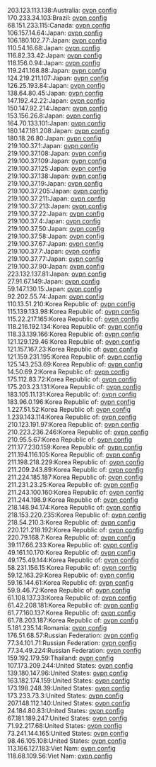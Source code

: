 203.123.113.138:Australia: [ovpn config](vpn/203_123_113_138.ovpn)  
170.233.34.103:Brazil: [ovpn config](vpn/170_233_34_103.ovpn)  
68.151.233.115:Canada: [ovpn config](vpn/68_151_233_115.ovpn)  
106.157.14.64:Japan: [ovpn config](vpn/106_157_14_64.ovpn)  
106.180.102.77:Japan: [ovpn config](vpn/106_180_102_77.ovpn)  
110.54.16.68:Japan: [ovpn config](vpn/110_54_16_68.ovpn)  
116.82.33.42:Japan: [ovpn config](vpn/116_82_33_42.ovpn)  
118.156.0.94:Japan: [ovpn config](vpn/118_156_0_94.ovpn)  
119.241.168.88:Japan: [ovpn config](vpn/119_241_168_88.ovpn)  
124.219.211.107:Japan: [ovpn config](vpn/124_219_211_107.ovpn)  
126.25.193.84:Japan: [ovpn config](vpn/126_25_193_84.ovpn)  
138.64.80.45:Japan: [ovpn config](vpn/138_64_80_45.ovpn)  
147.192.42.22:Japan: [ovpn config](vpn/147_192_42_22.ovpn)  
150.147.92.214:Japan: [ovpn config](vpn/150_147_92_214.ovpn)  
153.156.26.8:Japan: [ovpn config](vpn/153_156_26_8.ovpn)  
164.70.133.101:Japan: [ovpn config](vpn/164_70_133_101.ovpn)  
180.147.181.208:Japan: [ovpn config](vpn/180_147_181_208.ovpn)  
180.18.26.80:Japan: [ovpn config](vpn/180_18_26_80.ovpn)  
219.100.37.1:Japan: [ovpn config](vpn/219_100_37_1.ovpn)  
219.100.37.108:Japan: [ovpn config](vpn/219_100_37_108.ovpn)  
219.100.37.109:Japan: [ovpn config](vpn/219_100_37_109.ovpn)  
219.100.37.125:Japan: [ovpn config](vpn/219_100_37_125.ovpn)  
219.100.37.138:Japan: [ovpn config](vpn/219_100_37_138.ovpn)  
219.100.37.19:Japan: [ovpn config](vpn/219_100_37_19.ovpn)  
219.100.37.205:Japan: [ovpn config](vpn/219_100_37_205.ovpn)  
219.100.37.211:Japan: [ovpn config](vpn/219_100_37_211.ovpn)  
219.100.37.213:Japan: [ovpn config](vpn/219_100_37_213.ovpn)  
219.100.37.22:Japan: [ovpn config](vpn/219_100_37_22.ovpn)  
219.100.37.4:Japan: [ovpn config](vpn/219_100_37_4.ovpn)  
219.100.37.50:Japan: [ovpn config](vpn/219_100_37_50.ovpn)  
219.100.37.58:Japan: [ovpn config](vpn/219_100_37_58.ovpn)  
219.100.37.67:Japan: [ovpn config](vpn/219_100_37_67.ovpn)  
219.100.37.7:Japan: [ovpn config](vpn/219_100_37_7.ovpn)  
219.100.37.77:Japan: [ovpn config](vpn/219_100_37_77.ovpn)  
219.100.37.90:Japan: [ovpn config](vpn/219_100_37_90.ovpn)  
223.132.137.81:Japan: [ovpn config](vpn/223_132_137_81.ovpn)  
27.91.67.149:Japan: [ovpn config](vpn/27_91_67_149.ovpn)  
59.147.130.15:Japan: [ovpn config](vpn/59_147_130_15.ovpn)  
92.202.55.74:Japan: [ovpn config](vpn/92_202_55_74.ovpn)  
110.13.51.210:Korea Republic of: [ovpn config](vpn/110_13_51_210.ovpn)  
115.139.133.98:Korea Republic of: [ovpn config](vpn/115_139_133_98.ovpn)  
115.22.217.165:Korea Republic of: [ovpn config](vpn/115_22_217_165.ovpn)  
118.216.192.134:Korea Republic of: [ovpn config](vpn/118_216_192_134.ovpn)  
118.33.139.166:Korea Republic of: [ovpn config](vpn/118_33_139_166.ovpn)  
121.129.129.46:Korea Republic of: [ovpn config](vpn/121_129_129_46.ovpn)  
121.157.167.23:Korea Republic of: [ovpn config](vpn/121_157_167_23.ovpn)  
121.159.231.195:Korea Republic of: [ovpn config](vpn/121_159_231_195.ovpn)  
125.143.253.69:Korea Republic of: [ovpn config](vpn/125_143_253_69.ovpn)  
14.50.69.2:Korea Republic of: [ovpn config](vpn/14_50_69_2.ovpn)  
175.112.83.72:Korea Republic of: [ovpn config](vpn/175_112_83_72.ovpn)  
175.203.23.131:Korea Republic of: [ovpn config](vpn/175_203_23_131.ovpn)  
183.105.11.131:Korea Republic of: [ovpn config](vpn/183_105_11_131.ovpn)  
183.96.0.196:Korea Republic of: [ovpn config](vpn/183_96_0_196.ovpn)  
1.227.51.52:Korea Republic of: [ovpn config](vpn/1_227_51_52.ovpn)  
1.239.143.114:Korea Republic of: [ovpn config](vpn/1_239_143_114.ovpn)  
210.123.191.97:Korea Republic of: [ovpn config](vpn/210_123_191_97.ovpn)  
210.223.236.246:Korea Republic of: [ovpn config](vpn/210_223_236_246.ovpn)  
210.95.5.67:Korea Republic of: [ovpn config](vpn/210_95_5_67.ovpn)  
211.177.230.159:Korea Republic of: [ovpn config](vpn/211_177_230_159.ovpn)  
211.194.116.105:Korea Republic of: [ovpn config](vpn/211_194_116_105.ovpn)  
211.198.218.229:Korea Republic of: [ovpn config](vpn/211_198_218_229.ovpn)  
211.209.243.89:Korea Republic of: [ovpn config](vpn/211_209_243_89.ovpn)  
211.224.185.187:Korea Republic of: [ovpn config](vpn/211_224_185_187.ovpn)  
211.231.23.25:Korea Republic of: [ovpn config](vpn/211_231_23_25.ovpn)  
211.243.100.160:Korea Republic of: [ovpn config](vpn/211_243_100_160.ovpn)  
211.244.198.9:Korea Republic of: [ovpn config](vpn/211_244_198_9.ovpn)  
218.148.94.174:Korea Republic of: [ovpn config](vpn/218_148_94_174.ovpn)  
218.153.220.235:Korea Republic of: [ovpn config](vpn/218_153_220_235.ovpn)  
218.54.210.3:Korea Republic of: [ovpn config](vpn/218_54_210_3.ovpn)  
220.121.218.192:Korea Republic of: [ovpn config](vpn/220_121_218_192.ovpn)  
220.79.168.7:Korea Republic of: [ovpn config](vpn/220_79_168_7.ovpn)  
39.117.66.233:Korea Republic of: [ovpn config](vpn/39_117_66_233.ovpn)  
49.161.10.170:Korea Republic of: [ovpn config](vpn/49_161_10_170.ovpn)  
49.175.49.144:Korea Republic of: [ovpn config](vpn/49_175_49_144.ovpn)  
58.231.156.15:Korea Republic of: [ovpn config](vpn/58_231_156_15.ovpn)  
59.12.163.29:Korea Republic of: [ovpn config](vpn/59_12_163_29.ovpn)  
59.16.144.61:Korea Republic of: [ovpn config](vpn/59_16_144_61.ovpn)  
59.9.46.72:Korea Republic of: [ovpn config](vpn/59_9_46_72.ovpn)  
61.108.137.33:Korea Republic of: [ovpn config](vpn/61_108_137_33.ovpn)  
61.42.208.181:Korea Republic of: [ovpn config](vpn/61_42_208_181.ovpn)  
61.77.160.137:Korea Republic of: [ovpn config](vpn/61_77_160_137.ovpn)  
61.78.203.187:Korea Republic of: [ovpn config](vpn/61_78_203_187.ovpn)  
5.181.235.14:Romania: [ovpn config](vpn/5_181_235_14.ovpn)  
176.51.68.57:Russian Federation: [ovpn config](vpn/176_51_68_57.ovpn)  
77.34.101.71:Russian Federation: [ovpn config](vpn/77_34_101_71.ovpn)  
77.34.49.224:Russian Federation: [ovpn config](vpn/77_34_49_224.ovpn)  
159.192.179.59:Thailand: [ovpn config](vpn/159_192_179_59.ovpn)  
107.173.209.244:United States: [ovpn config](vpn/107_173_209_244.ovpn)  
139.180.147.96:United States: [ovpn config](vpn/139_180_147_96.ovpn)  
163.182.174.159:United States: [ovpn config](vpn/163_182_174_159.ovpn)  
173.198.248.39:United States: [ovpn config](vpn/173_198_248_39.ovpn)  
173.233.73.3:United States: [ovpn config](vpn/173_233_73_3.ovpn)  
207.148.112.140:United States: [ovpn config](vpn/207_148_112_140.ovpn)  
24.184.80.83:United States: [ovpn config](vpn/24_184_80_83.ovpn)  
67.181.189.247:United States: [ovpn config](vpn/67_181_189_247.ovpn)  
71.92.217.68:United States: [ovpn config](vpn/71_92_217_68.ovpn)  
73.241.144.165:United States: [ovpn config](vpn/73_241_144_165.ovpn)  
98.46.105.108:United States: [ovpn config](vpn/98_46_105_108.ovpn)  
113.166.127.183:Viet Nam: [ovpn config](vpn/113_166_127_183.ovpn)  
118.68.109.56:Viet Nam: [ovpn config](vpn/118_68_109_56.ovpn)  
